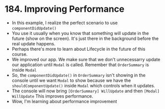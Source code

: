 # 184. Improving Performance
- In this example, I realize the perfect scenario to use `componentDidUpdate()`
- You use it usually when you know that something will update in the future (show on the screen). It's just there in the background before the real update happens. 
- Perhaps there's more to learn about Lifecycle in the future of this course.
- We improved our app. We make sure that we don't unnecessarry update our application until `Modal` is called. Remember that `OrderSummary` is inside `Modal`
- So, the `componentDidUpdate()` in `OrderSummary` isn't showing in the console until we want `Modal` to show because we have the `shouldComponentUpdate()` inside `Modal` which controls when it updates. 
- The console will now bring `[OrderSummary] WillUpdate` and then `[Modal] WillUpdate` This improves performance.
- Wow, I'm learning about performance improvement
